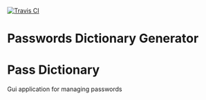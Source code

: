 [![Travis CI](https://travis-ci.org/michalkielan/PassDictionary.svg?branch=master)](https://travis-ci.com/michalkielan/PassDictionary)
# Passwords Dictionary Generator

# Pass Dictionary

Gui application for managing passwords
